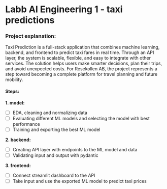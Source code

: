 # Labb AI Engineering 1 - taxi predictions

### Project explanation:
Taxi Prediction is a full-stack application that combines machine learning, backend, and frontend to predict taxi fares in real time. Through an API layer, the system is scalable, flexible, and easy to integrate with other services. The solution helps users make smarter decisions, plan their trips, and avoid unexpected costs. For Resekollen AB, the project represents a step toward becoming a complete platform for travel planning and future mobility.

#### Steps:
**1. model:**
- [ ] EDA, cleaning and normalizing data
- [ ] Evaluating different ML models and selecting the model with best performance
- [ ] Training and exporting the best ML model

**2. backend:**
- [ ] Creating API layer with endpoints to the ML model and data
- [ ] Validating input and output with pydantic

**3. frontend:**
- [ ] Connect streamlit dashboard to the API
- [ ] Take input and use the exported ML model to predict taxi prices
